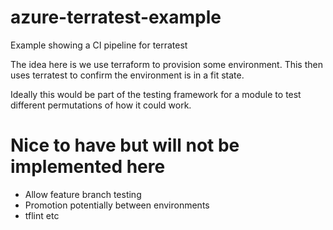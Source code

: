 # azure-terratest-example
Example showing a CI pipeline for terratest

The idea here is we use terraform to provision some environment.  This then uses terratest to confirm the environment is in a fit state.

Ideally this would be part of the testing framework for a module to test different permutations of how it could work.

# Nice to have but will not be implemented here
- Allow feature branch testing
- Promotion potentially between environments
- tflint etc